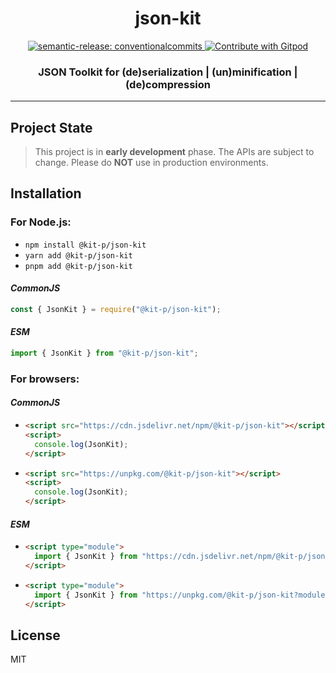 <h1 align="center">json-kit</h1>

<div align="center">
  <a href="https://github.com/semantic-release/semantic-release">
    <img
      src="https://img.shields.io/badge/semantic--release-conventionalcommits-e10079?logo=semantic-release"
      alt="semantic-release: conventionalcommits"
    />
  </a>
  <a href="https://gitpod.io/#https://github.com/Kit-p/json-kit">
    <img
      src="https://img.shields.io/badge/Contribute%20with-Gitpod-908a85?logo=gitpod"
      alt="Contribute with Gitpod"
    />
  </a>
</div>

<h3 align="center">JSON Toolkit for (de)serialization | (un)minification | (de)compression</h3>

---

## Project State

> This project is in **early development** phase. The APIs are subject to change. Please do **NOT** use in production environments.

## Installation

### For Node.js:

- `npm install @kit-p/json-kit`
- `yarn add @kit-p/json-kit`
- `pnpm add @kit-p/json-kit`

#### _CommonJS_

```js
const { JsonKit } = require("@kit-p/json-kit");
```

#### _ESM_

```js
import { JsonKit } from "@kit-p/json-kit";
```

### For browsers:

#### _CommonJS_

- ```html
  <script src="https://cdn.jsdelivr.net/npm/@kit-p/json-kit"></script>
  <script>
    console.log(JsonKit);
  </script>
  ```
- ```html
  <script src="https://unpkg.com/@kit-p/json-kit"></script>
  <script>
    console.log(JsonKit);
  </script>
  ```

#### _ESM_

- ```html
  <script type="module">
    import { JsonKit } from "https://cdn.jsdelivr.net/npm/@kit-p/json-kit/+esm";
  </script>
  ```
- ```html
  <script type="module">
    import { JsonKit } from "https://unpkg.com/@kit-p/json-kit?module";
  </script>
  ```

## License

MIT

```

```
